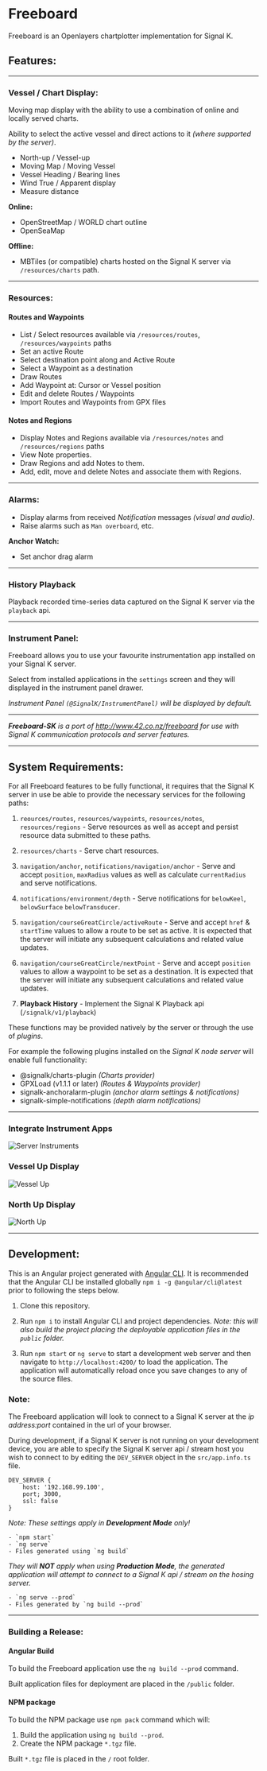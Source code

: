 # Freeboard

Freeboard is an Openlayers chartplotter implementation for Signal K.

## Features:
---

### Vessel / Chart Display:

Moving map display with the ability to use a combination of online and locally served charts.

Ability to select the active vessel and direct actions to it _(where supported by the server)_.
    
- North-up / Vessel-up 
- Moving Map / Moving Vessel
- Vessel Heading / Bearing lines
- Wind True / Apparent display
- Measure distance

__Online:__

- OpenStreetMap / WORLD chart outline
- OpenSeaMap

__Offline:__

- MBTiles (or compatible) charts hosted on the Signal K server via `/resources/charts` path.

---

### Resources:  

#### Routes and Waypoints

- List / Select resources available via `/resources/routes`, `/resources/waypoints` paths
- Set an active Route
- Select destination point along and Active Route
- Select a Waypoint as a destination
- Draw Routes
- Add Waypoint at: Cursor or Vessel position
- Edit and delete Routes / Waypoints
- Import Routes and Waypoints from GPX files


#### Notes and Regions

- Display Notes and Regions available via `/resources/notes` and  `/resources/regions` paths
- View Note properties.
- Draw Regions and add Notes to them.
- Add, edit, move and delete Notes and associate them with Regions.

---

### Alarms:

- Display alarms from received *Notification* messages _(visual and audio)_. 
- Raise alarms such as `Man overboard`, etc.

__Anchor Watch:__
- Set anchor drag alarm

---

### History Playback

Playback recorded time-series data captured on the Signal K server via the `playback` api.

---

### Instrument Panel: 

Freeboard allows you to use your favourite instrumentation app installed on your Signal K server.

Select from installed applications in the `settings` screen and they will displayed in the instrument panel drawer.

_Instrument Panel `(@SignalK/InstrumentPanel)` will be displayed by default._ 

---

_**Freeboard-SK** is a port of http://www.42.co.nz/freeboard for use with Signal K communication protocols and server features._

---

## System Requirements:

For all Freeboard features to be fully functional, it requires that the Signal K server in use be able to provide the necessary services for the following paths:

1. `reources/routes`, `resources/waypoints`, `resources/notes`, `resources/regions` - Serve resources as well as accept and persist resource data submitted to these paths.

2. `resources/charts` - Serve chart resources.

3. `navigation/anchor`, `notifications/navigation/anchor` - Serve and accept `position`, `maxRadius` values as well as calculate `currentRadius` and serve notifications.

4. `notifications/environment/depth` - Serve notifications for `belowKeel`, `belowSurface` `belowTransducer`.

5. `navigation/courseGreatCircle/activeRoute` - Serve and accept `href` & `startTime` values to allow a route to be set as active. It is expected that the server will initiate any subsequent calculations and related value updates.

6. `navigation/courseGreatCircle/nextPoint` - Serve and accept `position` values to allow a waypoint to be set as a destination. It is expected that the server will initiate any subsequent calculations and related value updates.

7. **Playback History** - Implement the Signal K Playback api (`/signalk/v1/playback`)

These functions may be provided natively by the server or through the use of *plugins*.

For example the following plugins installed on the *Signal K node server* will enable full functionality:
- @signalk/charts-plugin *(Charts provider)*
- GPXLoad (v1.1.1 or later) *(Routes & Waypoints provider)*
- signalk-anchoralarm-plugin *(anchor alarm settings & notifications)*
- signalk-simple-notifications *(depth alarm notifications)*

---

### Integrate Instrument Apps
![Server Instruments](https://user-images.githubusercontent.com/38519157/46716813-00d27080-ccad-11e8-98a3-ab4b4f47df11.png)

### Vessel Up Display
![Vessel Up](https://user-images.githubusercontent.com/38519157/46716759-cf59a500-ccac-11e8-9ac5-68a7f3429f4a.png)

### North Up Display
![North Up](https://user-images.githubusercontent.com/38519157/46716737-bc46d500-ccac-11e8-9d31-87cfffb1ad3b.PNG)


---

## Development:

This is an Angular project generated with [Angular CLI](https://github.com/angular/angular-cli).
It is recommended that the Angular CLI be installed globally `npm i -g @angular/cli@latest` prior to following the steps below.

1. Clone this repository.

2. Run `npm i` to install Angular CLI and project dependencies. *Note: this will also build the project placing the deployable application files in the `public` folder.*

3. Run `npm start` or `ng serve` to start a development web server and then navigate to `http://localhost:4200/` to load the application. The application will automatically reload once you save changes to any of the source files.

### Note:

The Freeboard application will look to connect to a Signal K server at the *ip address:port* contained in the url of your browser. 

During development, if a Signal K server is not running on your development device, you are able to specify the Signal K server api / stream host you wish to connect to by editing the `DEV_SERVER` object in the `src/app.info.ts` file.
```
DEV_SERVER { 
    host: '192.168.99.100', 
    port; 3000, 
    ssl: false 
}
```

_Note: These settings apply in **Development Mode** only!_

    - `npm start`
    - `ng serve` 
    - Files generated using `ng build`


_They will __NOT__ apply when using **Production Mode**, the generated application will attempt to connect to a Signal K api / stream on the hosing server._

    - `ng serve --prod`
    - Files generated by `ng build --prod`

---

### Building a Release:

#### Angular Build

To build the Freeboard application use the `ng build --prod` command.

Built application files for deployment are placed in the `/public` folder.

#### NPM package

To build the NPM package use `npm pack` command which will:
1. Build the application using `ng build --prod`. 
2. Create the NPM package `*.tgz` file.


Built `*.tgz` file is placed in the `/` root folder.

